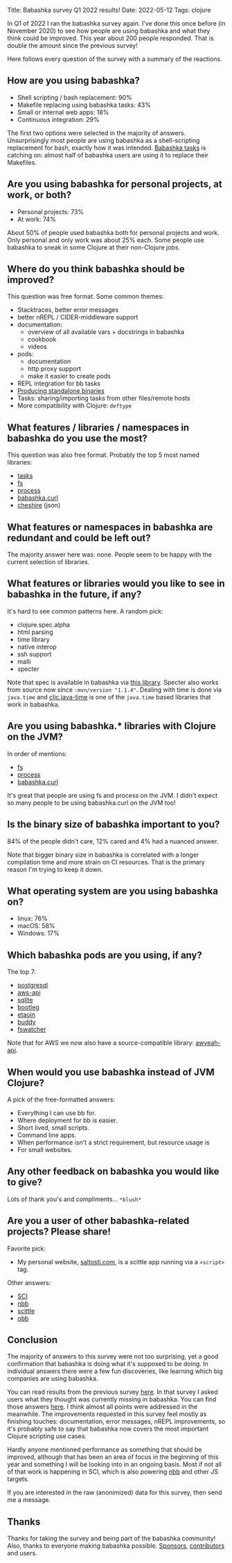Title: Babashka survey Q1 2022 results!
Date: 2022-05-12
Tags: clojure

In Q1 of 2022 I ran the babashka survey again. I've done this once before (in
November 2020) to see how people are using babashka and what they think could be
improved. This year about 200 people responded. That is double the amount since
the previous survey!

Here follows every question of the survey with a summary of the reactions.

## How are you using babashka?

- Shell scripting / bash replacement: 90%
- Makefile replacing using babashka tasks: 43%
- Small or internal web apps: 18%
- Continuous integration: 29%

The first two options were selected in the majority of answers. Unsurprisingly
most people are using babashka as a shell-scripting replacement for bash,
exactly how it was intended. [Babashka tasks](https://book.babashka.org/#tasks)
is catching on: almost half of babashka users are using it to replace their
Makefiles.

## Are you using babashka for personal projects, at work, or both?

- Personal projects: 73%
- At work: 74%

About 50% of people used babashka both for personal projects and work. Only
personal and only work was about 25% each. Some people use babashka to sneak in
some Clojure at their non-Clojure jobs.

## Where do you think babashka should be improved?

This question was free format. Some common themes:

- Stacktraces, better error messages
- better nREPL / CIDER-middleware support
- documentation:
  - overview of all available vars + docstrings in babashka
  - cookbook
  - videos
- pods:
  - documentation
  - http proxy support
  - make it easier to create pods
- REPL integration for bb tasks
- [Producing standalone binaries](https://github.com/babashka/babashka/wiki/Self-contained-executable)
- Tasks: sharing/importing tasks from other files/remote hosts
- More compatibility with Clojure: `deftype`

## What features / libraries / namespaces in babashka do you use the most?

This question was also free format. Probably the top 5 most named libraries:

- [tasks](https://book.babashka.org/#tasks)
- [fs](https://github.com/babashka/fs)
- [process](https://github.com/babashka/process)
- [babashka.curl](https://github.com/babashka/babashka.curl)
- [cheshire](https://github.com/dakrone/cheshire) (json)

## What features or namespaces in babashka are redundant and could be left out?

The majority answer here was: none. People seem to be happy with the current
selection of libraries.

## What features or libraries would you like to see in babashka in the future, if any?

It's hard to see common patterns here. A random pick:

- clojure.spec.alpha
- html parsing
- time library
- native interop
- ssh support
- malli
- specter

Note that spec is available in babashka via [this
library](https://github.com/babashka/spec.alpha).  Specter also works from
source now since `:mvn/version "1.1.4"`. Dealing with time is done via
`java.time` and [cljc.java-time](https://github.com/henryw374/cljc.java-time) is
one of the `java.time` based libraries that work in babashka.

## Are you using babashka.* libraries with Clojure on the JVM?

In order of mentions:

- [fs](https://github.com/babashka/fs)
- [process](https://github.com/babashka/process)
- [babashka.curl](https://github.com/babashka/babashka.curl)

It's great that people are using fs and process on the JVM. I didn't expect so
many people to be using babashka.curl on the JVM too!

## Is the binary size of babashka important to you?

84% of the people didn't care, 12% cared and 4% had a nuanced answer.

Note that bigger binary size in babashka is correlated with a longer compilation
time and more strain on CI resources. That is the primary reason I'm trying to
keep it down.

## What operating system are you using babashka on?

- linux: 76%
- macOS: 58%
- Windows: 17%

## Which babashka pods are you using, if any?

The top 7:

- [postgresql](https://github.com/babashka/babashka-sql-pods)
- [aws-api](https://github.com/babashka/pod-babashka-aws)
- [sqlite](https://github.com/babashka/babashka-sql-pods)
- [bootleg](https://github.com/retrogradeorbit/bootleg)
- [etaoin](https://github.com/babashka/pod-babashka-etaoin)
- [buddy](https://github.com/babashka/pod-babashka-buddy)
- [fswatcher](https://github.com/babashka/pod-babashka-fswatcher)

Note that for AWS we now also have a source-compatible library: [awyeah-api](https://github.com/grzm/awyeah-api).

## When would you use babashka instead of JVM Clojure?

A pick of the free-formatted answers:

- Everything I can use bb for.
- Where deployment for bb is easier.
- Short lived, small scripts.
- Command line apps.
- When performance isn't a strict requirement, but resource usage is
- For small websites.

## Any other feedback on babashka you would like to give?

Lots of thank you's and compliments... `*blush*`

## Are you a user of other babashka-related projects? Please share!

Favorite pick:

- My personal website, [saltosti.com](https://saltosti.com), is a scittle app running via a `<script>` tag.

Other answers:

- [SCI](https://github.com/babashka/sci)
- [nbb](https://github.com/borkdude/nbb)
- [scittle](https://babashka.org/scittle/)
- [obb](https://github.com/babashka/obb)

## Conclusion

The majority of answers to this survey were not too surprising, yet a good
confirmation that babashka is doing what it's supposed to be doing. In
individual answers there were a few fun discoveries, like learning which big
companies are using babashka.

You can read results from the previous survey
[here](https://github.com/babashka/babashka/blob/master/doc/surveys/2020-11.md).
In that survey I asked users what they thought was currently missing in
babashka. You can find those answers
[here](https://github.com/babashka/babashka/blob/master/doc/surveys/2020-11.md#q4-what-functionality-is-currently-missing-in-babashka).
I think almost all points were addressed in the meanwhile. The improvements
requested in this survey feel mostly as finishing touches: documentation, error
messages, nREPL improvements, so it's probably safe to say that babashka now
covers the most important Clojure scripting use cases.

Hardly anyone mentioned performance as something that should be improved,
although that has been an area of focus in the beginning of this year and
something I will be looking into in an ongoing basis. Most if not all of that
work is happening in SCI, which is also powering
[nbb](https://github.com/babashka/nbb) and other JS targets.

If you are interested in the raw (anonimized) data for this survey, then send me
a message.

## Thanks

Thanks for taking the survey and being part of the babashka community!  Also,
thanks to everyone making babashka
possible. [Sponsors](https://github.com/sponsors/borkdude),
[contributors](https://github.com/babashka/babashka/graphs/contributors) and
users.
